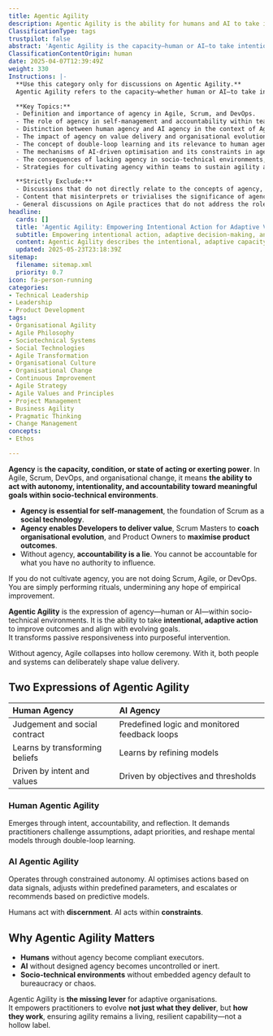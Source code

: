 ```yaml
---
title: Agentic Agility
description: Agentic Agility is the ability for humans and AI to take intentional, adaptive action within socio-technical environments, enabling continuous improvement, value delivery, and organisational resilience. It transforms Agile, Scrum, and DevOps from passive execution into deliberate evolution, ensuring agility remains a living capability, not a hollow label.
ClassificationType: tags
trustpilot: false
abstract: 'Agentic Agility is the capacity—human or AI—to take intentional, adaptive action within socio-technical environments to improve outcomes and align with evolving goals. It is grounded in agency: the power to act with autonomy, accountability, and purpose. Without agency, Agile devolves into hollow rituals; with it, people and systems can deliberately shape value delivery. Agentic Agility manifests through human judgement and learning or AI-driven optimisation within constraints, enabling continuous evolution of both what is delivered and how it is delivered. It is the critical lever that sustains agility as a living, resilient capability rather than a hollow label.'
ClassificationContentOrigin: human
date: 2025-04-07T12:39:49Z
weight: 330
Instructions: |-
  **Use this category only for discussions on Agentic Agility.**  
  Agentic Agility refers to the capacity—whether human or AI—to take intentional, adaptive actions within socio-technical environments to enhance outcomes and align with evolving goals. This concept is rooted in the notion of agency, which embodies the power to act with autonomy, accountability, and purpose. The presence of agency is crucial for ensuring that Agile practices are meaningful and effective, as it allows individuals and systems to actively shape value delivery rather than merely following rituals.

  **Key Topics:**
  - Definition and importance of agency in Agile, Scrum, and DevOps.
  - The role of agency in self-management and accountability within teams.
  - Distinction between human agency and AI agency in the context of Agile practices.
  - The impact of agency on value delivery and organisational evolution.
  - The concept of double-loop learning and its relevance to human agentic agility.
  - The mechanisms of AI-driven optimisation and its constraints in agentic agility.
  - The consequences of lacking agency in socio-technical environments, including potential bureaucratic or chaotic outcomes.
  - Strategies for cultivating agency within teams to sustain agility as a resilient capability.

  **Strictly Exclude:**
  - Discussions that do not directly relate to the concepts of agency, intentionality, or adaptive action within Agile, Scrum, or DevOps frameworks.
  - Content that misinterprets or trivialises the significance of agency in the context of Agile methodologies.
  - General discussions on Agile practices that do not address the role of agency in enhancing outcomes or aligning with goals.
headline:
  cards: []
  title: 'Agentic Agility: Empowering Intentional Action for Adaptive Value Delivery'
  subtitle: Empowering intentional action, adaptive decision-making, and accountable value delivery in complex socio-technical environments.
  content: Agentic Agility describes the intentional, adaptive capacity of individuals and AI systems to act autonomously, purposefully, and accountably within socio-technical environments. It encompasses decision-making, continuous learning, feedback-driven improvement, and deliberate intervention, enabling practitioners and intelligent systems to dynamically shape value delivery and organisational outcomes amid complexity and uncertainty.
  updated: 2025-05-23T23:18:39Z
sitemap:
  filename: sitemap.xml
  priority: 0.7
icon: fa-person-running
categories:
- Technical Leadership
- Leadership
- Product Development
tags:
- Organisational Agility
- Agile Philosophy
- Sociotechnical Systems
- Social Technologies
- Agile Transformation
- Organisational Culture
- Organisational Change
- Continuous Improvement
- Agile Strategy
- Agile Values and Principles
- Project Management
- Business Agility
- Pragmatic Thinking
- Change Management
concepts:
- Ethos

---
```

**Agency** is **the capacity, condition, or state of acting or exerting power**. In Agile, Scrum, DevOps, and organisational change, it means **the ability to act with autonomy, intentionality, and accountability toward meaningful goals within socio-technical environments**.

- **Agency is essential for self-management**, the foundation of Scrum as a **social technology**.
- **Agency enables Developers to deliver value**, Scrum Masters to **coach organisational evolution**, and Product Owners to **maximise product outcomes**.
- Without agency, **accountability is a lie**. You cannot be accountable for what you have no authority to influence.

If you do not cultivate agency, you are not doing Scrum, Agile, or DevOps. You are simply performing rituals, undermining any hope of empirical improvement.

**Agentic Agility** is the expression of agency—human or AI—within socio-technical environments. It is the ability to take **intentional, adaptive action** to improve outcomes and align with evolving goals.  
It transforms passive responsiveness into purposeful intervention.

Without agency, Agile collapses into hollow ceremony. With it, both people and systems can deliberately shape value delivery.

## Two Expressions of Agentic Agility

| Human Agency                   | AI Agency                                     |
| :----------------------------- | :-------------------------------------------- |
| Judgement and social contract  | Predefined logic and monitored feedback loops |
| Learns by transforming beliefs | Learns by refining models                     |
| Driven by intent and values    | Driven by objectives and thresholds           |

### Human Agentic Agility

Emerges through intent, accountability, and reflection. It demands practitioners challenge assumptions, adapt priorities, and reshape mental models through double-loop learning.

### AI Agentic Agility

Operates through constrained autonomy. AI optimises actions based on data signals, adjusts within predefined parameters, and escalates or recommends based on predictive models.

Humans act with **discernment**. AI acts within **constraints**.

## Why Agentic Agility Matters

- **Humans** without agency become compliant executors.
- **AI** without designed agency becomes uncontrolled or inert.
- **Socio-technical environments** without embedded agency default to bureaucracy or chaos.

Agentic Agility is **the missing lever** for adaptive organisations.  
It empowers practitioners to evolve **not just what they deliver**, but **how they work**, ensuring agility remains a living, resilient capability—not a hollow label.
